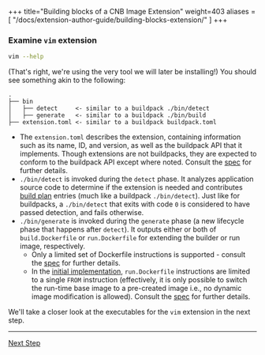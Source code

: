 +++
title="Building blocks of a CNB Image Extension"
weight=403
aliases = [
  "/docs/extension-author-guide/building-blocks-extension/"
  ]
+++

<!-- test:suite=dockerfiles;weight=3 -->

### Examine `vim` extension

<!-- test:exec -->
```bash
vim --help
```

(That's right, we're using the very tool we will later be installing!) You should see something akin to the following:

```
.
├── bin
│   ├── detect     <- similar to a buildpack ./bin/detect
│   ├── generate   <- similar to a buildpack ./bin/build
├── extension.toml <- similar to a buildpack buildpack.toml
```

* The `extension.toml` describes the extension, containing information such as its name, ID, and version, as well as the
  buildpack API that it implements. Though extensions are not buildpacks, they are expected to conform to the buildpack
  API except where noted. Consult the [spec](https://github.com/buildpacks/spec/blob/buildpack/main/image_extension.md)
  for further details.
* `./bin/detect` is invoked during the `detect` phase. It analyzes application source code to determine if the extension
  is needed and contributes [build plan](/docs/reference/spec/buildpack-api/#build-plan) entries (much like a
  buildpack `./bin/detect`). Just like for buildpacks, a `./bin/detect` that exits with code `0` is considered to have
  passed detection, and fails otherwise.
* `./bin/generate` is invoked during the `generate` phase (a new lifecycle phase that happens after `detect`). It
  outputs either or both of `build.Dockerfile` or `run.Dockerfile` for extending the builder or run image, respectively.
  * Only a limited set of Dockerfile instructions is supported - consult
    the [spec](https://github.com/buildpacks/spec/blob/buildpack/main/image_extension.md)
    for further details.
  * In the [initial implementation](/docs/features/dockerfiles#phased-approach), `run.Dockerfile` instructions are
    limited to a single `FROM` instruction (effectively, it is only possible to switch the run-time base image to a
    pre-created image i.e., no dynamic image modification is allowed). Consult
    the [spec](https://github.com/buildpacks/spec/blob/buildpack/main/image_extension.md)
    for further details.

We'll take a closer look at the executables for the `vim` extension in the next step.

<!--+ if false+-->
---

<a href="/docs/extension-guide/create-extension/build-dockerfile" class="button bg-pink">Next Step</a>
<!--+ end +-->
